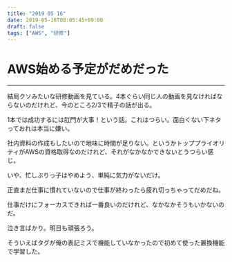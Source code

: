 ```yaml
---
title: "2019 05 16"
date: 2019-05-16T08:05:45+09:00
draft: false
tags: ["AWS", "研修"]
---
```

# AWS始める予定がだめだった
---
結局クソみたいな研修動画を見ている。4本ぐらい同じ人の動画を見なければならないのだけれど、今のところ2/3で精子の話が出る。

1本では成功するには肛門が大事！という話。これはつらい。面白くない下ネタっておれは本当に嫌い。

社内資料の作成もしたいので地味に時間が足りない。というかトッププライオリティがAWSの資格取得なのだけれど、それがなかなかできないとうつらい感じ。

いや、忙しぶりっ子はやめよう、単純に気力がないだけ。

正直まだ仕事に慣れていないので仕事が終わったら疲れ切っちゃってだめだね。

仕事だけにフォーカスできれば一番良いのだけれど、なかなかそうもいかないのだ。

泣き言ばかり。明日も頑張ろう。

そういえばタグが俺の表記ミスで機能していなかったので初めて使った置換機能で学習した。